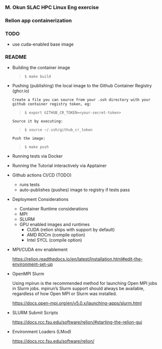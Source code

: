 ### M. Okun SLAC HPC Linux Eng exercise
### Relion app containerization

### TODO
 * use cuda-enabled base image


### README

* Building the container image

    >```$ make build```

* Pushing (publishing) the local image to the Github Container Registry (ghcr.io)

      Create a file you can source from your .ssh directory with your github container registry token, eg:

    >```$ export GITHUB_CR_TOKEN=<your-secret-token>```

      Source it by executing:

    >```$ source ~/.ssh/github_cr_token```

      Push the image:
    >```$ make push```


* Running tests via Docker

* Running the Tutorial interactively via Apptainer

* Github actions CI/CD (TODO)
    - runs tests
    - auto-publishes (pushes) image to registry if tests pass

* Deployment Considerations
    * Container Runtime considerations
    * MPI
    * SLURM
    * GPU enabled images and runtimes
        * CUDA (relion ships with support by default)
        * AMD ROCm (compile option)
        * Intel SYCL (compile option)

 * MPI/CUDA env enablement

    https://relion.readthedocs.io/en/latest/Installation.html#edit-the-environment-set-up


 * OpenMPI Slurm

    Using mpirun is the recommended method for launching Open MPI jobs in Slurm jobs.  mpirun’s Slurm support should always be available, regardless of how Open MPI or Slurm was installed.

    https://docs.open-mpi.org/en/v5.0.x/launching-apps/slurm.html

 * SLURM Submit Scripts

    https://docs.rcc.fsu.edu/software/relion/#starting-the-relion-gui

 * Environment Loaders (LMod)

    https://docs.rcc.fsu.edu/software/relion/

